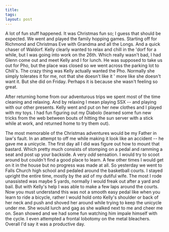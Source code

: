 ```yaml
---
title: 
tags: 
layout: post
---
```

A lot of fun stuff happened.  It was Christmas fun so; I guess that should be expected.  We went and played the family hopping games.  Starting off for Richmond and Christmas Eve with Grandma and all the Longs.  And a quick chaser of Waldorf.  Kelly clearly wanted to relax and chill in the 'dorf for a while, but I was going into work on the 26th. Which really wasn't bad, I had Glenn come out and meet Kelly and I for lunch.  He was supposed to take us out for Pho, but the place was closed so we went across the parking lot to Chili's. The crazy thing was Kelly actually wanted the Pho.  Normally she simply tolerates it for me, not that she doesn't like it ' more like she doesn't want it.  But she did on Friday.  Perhaps it is because she wasn't feeling so great. 



After returning home from our adventurous trips we spent most of the time cleaning and relaxing.  And by relaxing I mean playing SSX -- and playing with our other presents.  Kelly went and put on her new clothes and I played with my toys.  I had fun figuring out my Diabolo (learned some fun new tricks from the web between bouts of hitting the sun server with a stick while at work, and returned home to try them out).  



The most memorable of the Christmas adventures would be my Father in law's fault.  In an attempt to off me while making it look like an accident -- he gave me a unicycle.  The first day all I did was figure out how to mount that bastard.  Which pretty much consists of stomping on a pedal and ramming a seat and post up your backside.  A very _odd_ sensation. I would try to scoot around but couldn't find a good place to learn.  A few other times I would get on it in the house but no progress was made at all.  So yesterday we went to Falls Church high school and pedaled around the basketball courts.  I stayed upright the entire time, mostly by the aid of my dutiful wife. The most I rode unassisted was maybe 5 yards, normally I would freak out after a yard and bail.  But with Kelly's help I was able to make a few laps around the courts.  Now you must understand this was not a smooth easy pedal like when you learn to ride a bicycle, rather I would hold onto Kelly's shoulder or back of her neck and push and shoved her around while trying to keep the unicycle under me.  She would lurch and gag as she walked next to me and cheer me on.  Sean showed and we had some fun watching him impale himself with the cycle.  I even attempted a frontal lobotomy on the metal bleachers.  Overall I'd say it was a productive day. 
